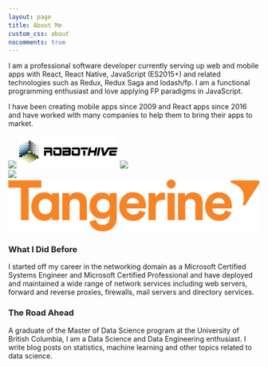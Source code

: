 ```yaml
---
layout: page
title: About Me
custom_css: about
nocomments: true
---
```

I am a professional software developer currently serving up web and mobile apps with React, React Native, JavaScript (ES2015+) and related technologies such as Redux, Redux Saga and lodash/fp. I am a functional programming enthusiast and love applying FP paradigms in JavaScript.

I have been creating mobile apps since 2009 and React apps since 2016 and have worked with many companies to help them to bring their apps to market.

<div class="brand-logos-outer"><div class="brand-logos">
  <div>
    <img class="brand-logo gospaces" src="/images/gospaces.png" srcset="/images/gospaces.png 1x, /images/gospaces@2x.png 2x" />
    <img class="brand-logo robothive" src="/images/robothive.png" />
    <img class="brand-logo timeplay" src="/images/timeplay.png" srcset="/images/timeplay.png 1x, /images/timeplay@2x.png 2x" />
  </div>
  <div>
    <img class="brand-logo shomi" src="/images/shomi.png" srcset="/images/shomi.png 1x, /images/shomi@2x.png 2x" />
    <img class="brand-logo tangerine" src="/images/Tangerine_Bank_logo.svg" />
  </div>
</div></div>

### What I Did Before

I started off my career in the networking domain as a Microsoft Certified Systems Engineer and Microsoft Certified Professional and have deployed and maintained a wide range of network services including web servers, forward and reverse proxies, firewalls, mail servers and directory services.

### The Road Ahead

A graduate of the Master of Data Science program at the University of British Columbia, I am a Data Science and Data Engineering enthusiast. I write blog posts on statistics, machine learning and other topics related to data science.
